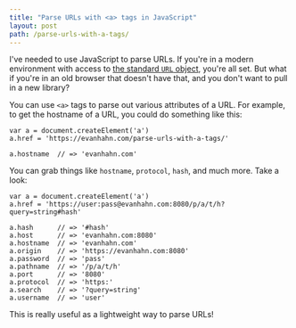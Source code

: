 ```yaml
---
title: "Parse URLs with <a> tags in JavaScript"
layout: post
path: /parse-urls-with-a-tags/
---
```


I've needed to use JavaScript to parse URLs. If you're in a modern environment with access to [the standard `URL` object](https://developer.mozilla.org/en-US/docs/Web/API/URL), you're all set. But what if you're in an old browser that doesn't have that, and you don't want to pull in a new library?

You can use `<a>` tags to parse out various attributes of a URL. For example, to get the hostname of a URL, you could do something like this:

```
var a = document.createElement('a')
a.href = 'https://evanhahn.com/parse-urls-with-a-tags/'

a.hostname  // => 'evanhahn.com'
```

You can grab things like `hostname`, `protocol`, `hash`, and much more. Take a look:

```
var a = document.createElement('a')
a.href = 'https://user:pass@evanhahn.com:8080/p/a/t/h?query=string#hash'

a.hash      // => '#hash'
a.host      // => 'evanhahn.com:8080'
a.hostname  // => 'evanhahn.com'
a.origin    // => 'https://evanhahn.com:8080'
a.password  // => 'pass'
a.pathname  // => '/p/a/t/h'
a.port      // => '8080'
a.protocol  // => 'https:'
a.search    // => '?query=string'
a.username  // => 'user'
```

This is really useful as a lightweight way to parse URLs!
